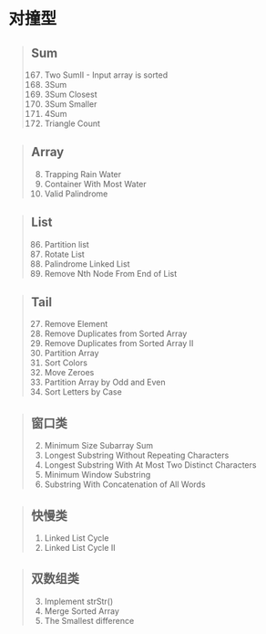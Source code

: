 # 对撞型 #
> ## Sum ##
> 167. Two SumII - Input array is sorted
> 15. 3Sum
> 16. 3Sum Closest
> 259. 3Sum Smaller
> 18. 4Sum
> 5. Triangle Count

> ## Array ##
> 8. Trapping Rain Water
> 9. Container With Most Water
> 10. Valid Palindrome

> ## List ##
> 86. Partition list
> 61. Rotate List
> 11. Palindrome Linked List
> 1. Remove Nth Node From End of List

> ## Tail ##
> 27. Remove Element
> 26. Remove Duplicates from Sorted Array
> 80. Remove Duplicates from Sorted Array II
> 4. Partition Array
> 5. Sort Colors
> 6. Move Zeroes
> 7. Partition Array by Odd and Even
> 8. Sort Letters by Case


> ## 窗口类 ##
> 2. Minimum Size Subarray Sum
> 3. Longest Substring Without Repeating Characters
> 4. Longest Substring With At Most Two Distinct Characters
> 5. Minimum Window Substring
> 6. Substring With Concatenation of All Words


> ## 快慢类 ##
> 1. Linked List Cycle
> 2. Linked List Cycle II

> ## 双数组类 ##
> 3. Implement strStr()
> 5. Merge Sorted Array
> 10. The Smallest difference
